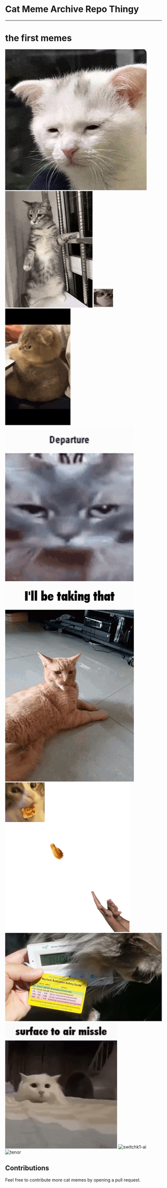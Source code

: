 # Cat Meme Archive Repo Thingy
******
# the first memes
![awake-im-awake](awake-im-awake.gif)  ![cat-cute-cat](cat-cute-cat.gif)  ![cat-kaboom](cat-kaboom.gif)  ![cat-side-eye](cat-side-eye.gif)  ![departure](departure.gif)  ![ill-be-taking-that-cat](ill-be-taking-that-cat.gif)  ![nomnomchickenuggets](nomnomchickenuggets.gif)  ![radioactive-cat](radioactive-cat.png)  ![surface-to-air-missile](surface-to-air-missile.gif)  ![switchk1-ai](switchk1-ai.gif)  ![tenor](tenor.gif)

## Contributions

Feel free to contribute more cat memes by opening a pull request.
